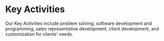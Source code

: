 # Key Activities
Our Key Activities include problem solving, software development and programming, sales representative development, client development, and customization for clients' needs.

